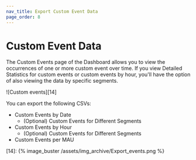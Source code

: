 ```yaml
---
nav_title: Export Custom Event Data
page_order: 8
---
```


# Custom Event Data

The Custom Events page of the Dashboard allows you to view the occurrences of one or more custom event over time. If you view Detailed Statistics for custom events or custom events by hour, you'll have the option of also viewing the data by specific segments.

![Custom events][14]

You can export the following CSVs:

- Custom Events by Date
    - (Optional) Custom Events for Different Segments
- Custom Events by Hour
    - (Optional) Custom Events for Different Segments
- Custom Events per MAU


[14]: {% image_buster /assets/img_archive/Export_events.png %}
